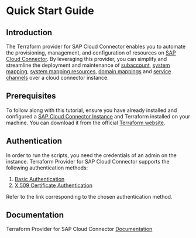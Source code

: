# Quick Start Guide

## Introduction

The Terraform provider for SAP Cloud Connector enables you to automate the provisioning, management, and configuration of resources on [SAP Cloud Connector](https://help.sap.com/docs/connectivity/sap-btp-connectivity-cf/cloud-connector). By leveraging this provider, you can simplify and streamline the deployment and maintenance of [subaccount](https://help.sap.com/docs/connectivity/sap-btp-connectivity-cf/managing-subaccounts), [system mapping](https://help.sap.com/docs/connectivity/sap-btp-connectivity-cf/configure-access-control-http#loioe7d4927dbb571014af7ef6ebd6cc3511__expose), [system mapping resources](https://help.sap.com/docs/connectivity/sap-btp-connectivity-cf/configure-access-control-http#loioe7d4927dbb571014af7ef6ebd6cc3511__fly), [domain mappings](https://help.sap.com/docs/connectivity/sap-btp-connectivity-cf/configure-domain-mappings-for-cookies) and [service channels](https://help.sap.com/docs/connectivity/sap-btp-connectivity-cf/using-service-channels) over a cloud connector instance.

## Prerequisites

To follow along with this tutorial, ensure you have already installed and configured a [SAP Cloud Connector Instance](https://help.sap.com/docs/connectivity/sap-btp-connectivity-cf/cloud-connector-initial-configuration) and Terraform installed on your machine. You can download it from the official [Terraform website](https://developer.hashicorp.com/terraform/downloads).

## Authentication

In order to run the scripts, you need the credentials of an admin on the instance. Terraform Provider for SAP Cloud Connector supports the following authentication methods:

1. [Basic Authentication](./basic_auth.md) 
2. [X.509 Certificate Authentication](./cert_auth.md)

Refer to the link corresponding to the chosen authentication method.

## Documentation

Terraform Provider for SAP Cloud Connector [Documentation](https://registry.terraform.io/providers/SAP/scc/latest/docs)
